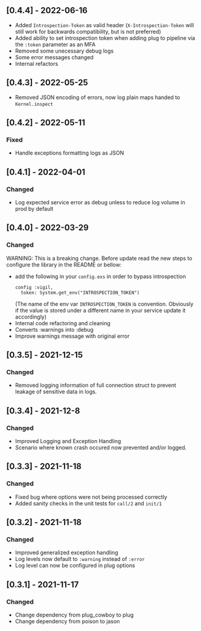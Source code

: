 ## [0.4.4] - 2022-06-16

- Added `Introspection-Token` as valid header (`X-Introspection-Token` will still work for backwards compatibility, but is not preferred)
- Added ability to set introspection token when adding plug to pipeline via the `:token` parameter as an MFA
- Removed some unecessary debug logs
- Some error messages changed
- Internal refactors

## [0.4.3] - 2022-05-25

- Removed JSON encoding of errors, now log plain maps handed to `Kernel.inspect`

## [0.4.2] - 2022-05-11

### Fixed

- Handle exceptions formatting logs as JSON

## [0.4.1] - 2022-04-01

### Changed

- Log expected service error as debug unless to reduce log volume in prod by default

## [0.4.0] - 2022-03-29

### Changed

WARNING: This is a breaking change. Before update read the new steps
to configure the library in the README or bellow:

- add the following in your `config.exs` in order to bypass introspection
  ```
  config :vigil,
    token: System.get_env("INTROSPECTION_TOKEN")
  ```
  (The name of the env var `INTROSPECTION_TOKEN` is convention. Obviously if the value is stored under
  a different name in your service update it accordingly)
- Internal code refactoring and cleaning
- Converts :warnings into :debug
- Improve warnings message with original error

## [0.3.5] - 2021-12-15

### Changed

- Removed logging information of full connection struct to prevent leakage of sensitive data in logs.

## [0.3.4] - 2021-12-8

### Changed

- Improved Logging and Exception Handling
- Scenario where known crash occured now prevented and/or logged.

## [0.3.3] - 2021-11-18

### Changed

- Fixed bug where options were not being processed correctly
- Added sanity checks in the unit tests for `call/2` and `init/1`

## [0.3.2] - 2021-11-18

### Changed

- Improved generalized exception handling
- Log levels now default to `:warning` instead of `:error`
- Log level can now be configured in plug options

## [0.3.1] - 2021-11-17

### Changed

- Change dependency from plug_cowboy to plug
- Change dependency from poison to jason

